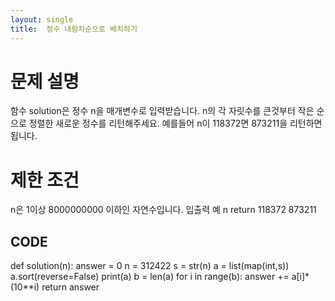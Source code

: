 ```yaml
---
layout: single
title:  정수 내림차순으로 배치하기
---
```


# 문제 설명
함수 solution은 정수 n을 매개변수로 입력받습니다. n의 각 자릿수를 큰것부터 작은 순으로 정렬한 새로운 정수를 리턴해주세요. 예를들어 n이 118372면 873211을 리턴하면 됩니다.

# 제한 조건
n은 1이상 8000000000 이하인 자연수입니다.
입출력 예
n	return
118372	873211


## CODE



  def solution(n):
      answer = 0
      n = 312422
      s = str(n)
      a = list(map(int,s))
      a.sort(reverse=False)
      print(a)
      b = len(a)
      for i in range(b):
          answer += a[i]*(10**i)
      return answer
